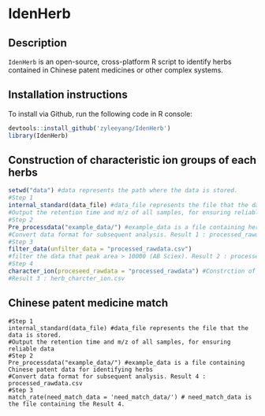 # IdenHerb
## Description
`IdenHerb` is an open-source, cross-platform R script to identify herbs contained in Chinese patent medicines or other complex systems.
## Installation instructions
To install via Github, run the following code in R console:
```R
devtools::install_github('zyleeyang/IdenHerb')
library(IdenHerb)
```
## Construction of characteristic ion groups of each herbs
```R
setwd("data") #data represents the path where the data is stored.
#Step 1
internal_standard(data_file) #data_file represents the file that the data is stored.
#Output the retention time and m/z of all samples, for ensuring reliable data
#Step 2
Pre_processdata("example_data/") #example_data is a file containing herbs' data for constructing of characteristic ion groups
#Convert data format for subsequent analysis. Result 1 : processed_rawdata.csv
#Step 3
filter_data(unfilter_data = "processed_rawdata.csv")
#filter the data that peak area > 10000 (AB Sciex). Result 2 : processed_rawdata (This is a file)
#Step 4
character_ion(proceseed_rawdata = "processed_rawdata") #Constrction of characteristic ion groups of each herbs
#Result 3 : herb_charcter_ion.csv
```
## Chinese patent medicine match
```
#Step 1
internal_standard(data_file) #data_file represents the file that the data is stored.
#Output the retention time and m/z of all samples, for ensuring reliable data
#Step 2
Pre_processdata("example_data/") #example_data is a file containing Chinese patent data for identifying herbs
#Convert data format for subsequent analysis. Result 4 : processed_rawdata.csv
#Step 3
match_rate(need_match_data = 'need_match_data/') # need_match_data is the file containing the Result 4.
```



